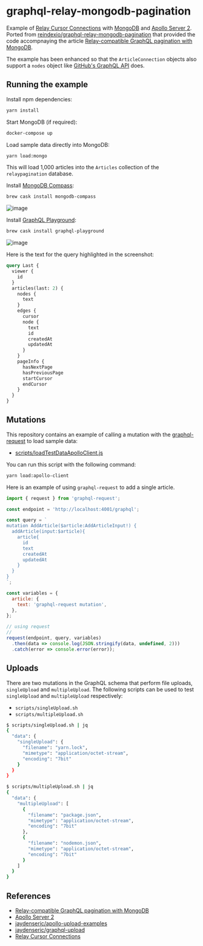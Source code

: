 # graphql-relay-mongodb-pagination

Example of [Relay Cursor Connections](https://facebook.github.io/relay/graphql/connections.htm)
with [MongoDB](https://www.mongodb.com/) and
[Apollo Server 2](https://www.apollographql.com/docs/apollo-server/).
Ported from [reindexio/graphql-relay-mongodb-pagination](https://github.com/reindexio/graphql-relay-mongodb-pagination)
that provided the code accompnaying the article
[Relay-compatible GraphQL pagination with MongoDB](https://www.reindex.io/blog/relay-graphql-pagination-with-mongodb/).

The example has been enhanced so that the `ArticleConnection` objects
also support a `nodes` object like [GitHub's GraphQL API](https://developer.github.com/v4/guides/forming-calls/) does.

## Running the example

Install npm dependencies:

```bash
yarn install
```

Start MongoDB (if required):

```bash
docker-compose up
```

Load sample data directly into MongoDB:

```bash
yarn load:mongo
```

This will load 1,000 articles into the `Articles` collection of the
`relaypagination` database.

Install [MongoDB Compass](https://www.mongodb.com/products/compass):

```bash
brew cask install mongodb-compass
```

![image](https://user-images.githubusercontent.com/5160593/70457488-1b48db00-1a65-11ea-887d-7db4cd306f24.png)

Install [GraphQL Playground](https://github.com/prisma-labs/graphql-playground):

```bash
brew cask install graphql-playground
```

![image](https://user-images.githubusercontent.com/5160593/70457308-ca38e700-1a64-11ea-9133-f714d3b29a24.png)

Here is the text for the query highlighted in the screenshot:

```graphql
query Last {
  viewer {
    id
  }
  articles(last: 2) {
    nodes {
      text
    }
    edges {
      cursor
      node {
        text
        id
        createdAt
        updatedAt
      }
    }
    pageInfo {
      hasNextPage
      hasPreviousPage
      startCursor
      endCursor
    }
  }
}
```

## Mutations

This repository contains an example of calling a mutation with the [graphql-request](https://github.com/prisma-labs/graphql-request)
to load sample data:

- [scripts/loadTestDataApolloClient.js](scripts/loadTestDataApolloClient.js)

You can run this script with the following command:

```bash
yarn load:apollo-client
```

Here is an example of using `graphql-request` to add a single article.

```javascript
import { request } from 'graphql-request';

const endpoint = 'http://localhost:4001/graphql';

const query = `
mutation AddArticle($article:AddArticleInput!) {
  addArticle(input:$article){
    article{
      id
      text
      createdAt
      updatedAt
    }
  }
}
`;

const variables = {
  article: {
    text: 'graphql-request mutation',
  },
};

// using request
//
request(endpoint, query, variables)
  .then(data => console.log(JSON.stringify(data, undefined, 2)))
  .catch(error => console.error(error));
```

## Uploads

There are two mutations in the GraphQL schema that perform file uploads,
`singleUpload` and `multipleUpload`. The following scripts can be used
to test `singleUpload` and `multipleUpload` respectively:

- `scripts/singleUpload.sh`
- `scripts/multipleUpload.sh`

```bash
$ scripts/singleUpload.sh | jq
{
  "data": {
    "singleUpload": {
      "filename": "yarn.lock",
      "mimetype": "application/octet-stream",
      "encoding": "7bit"
    }
  }
}
```

```bash
$ scripts/multipleUpload.sh | jq
{
  "data": {
    "multipleUpload": [
      {
        "filename": "package.json",
        "mimetype": "application/octet-stream",
        "encoding": "7bit"
      },
      {
        "filename": "nodemon.json",
        "mimetype": "application/octet-stream",
        "encoding": "7bit"
      }
    ]
  }
}
```

## References

- [Relay-compatible GraphQL pagination with MongoDB](https://www.reindex.io/blog/relay-graphql-pagination-with-mongodb/)
- [Apollo Server 2](https://www.apollographql.com/docs/apollo-server/)
- [jaydenseric/apollo-upload-examples](https://github.com/jaydenseric/apollo-upload-examples)
- [jaydenseric/graphql-upload](https://github.com/jaydenseric/graphql-upload)
- [Relay Cursor Connections](https://facebook.github.io/relay/graphql/connections.htm)
